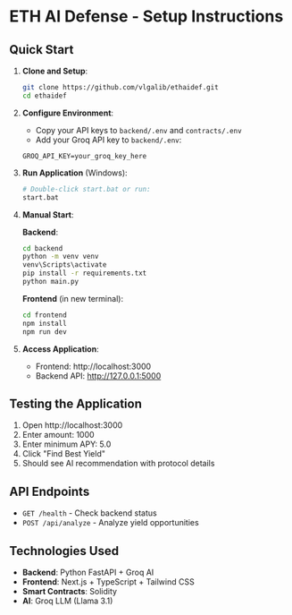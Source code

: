 # ETH AI Defense - Setup Instructions

## Quick Start

1. **Clone and Setup**:
   ```bash
   git clone https://github.com/vlgalib/ethaidef.git
   cd ethaidef
   ```

2. **Configure Environment**:
   - Copy your API keys to `backend/.env` and `contracts/.env`
   - Add your Groq API key to `backend/.env`:
   ```
   GROQ_API_KEY=your_groq_key_here
   ```

3. **Run Application** (Windows):
   ```bash
   # Double-click start.bat or run:
   start.bat
   ```

4. **Manual Start**:
   
   **Backend**:
   ```bash
   cd backend
   python -m venv venv
   venv\Scripts\activate
   pip install -r requirements.txt
   python main.py
   ```
   
   **Frontend** (in new terminal):
   ```bash
   cd frontend
   npm install
   npm run dev
   ```

5. **Access Application**:
   - Frontend: http://localhost:3000
   - Backend API: http://127.0.0.1:5000

## Testing the Application

1. Open http://localhost:3000
2. Enter amount: 1000
3. Enter minimum APY: 5.0
4. Click "Find Best Yield"
5. Should see AI recommendation with protocol details

## API Endpoints

- `GET /health` - Check backend status
- `POST /api/analyze` - Analyze yield opportunities

## Technologies Used

- **Backend**: Python FastAPI + Groq AI
- **Frontend**: Next.js + TypeScript + Tailwind CSS
- **Smart Contracts**: Solidity
- **AI**: Groq LLM (Llama 3.1)